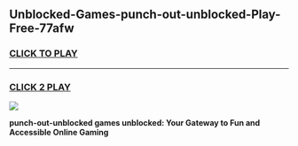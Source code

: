 
## Unblocked-Games-punch-out-unblocked-Play-Free-77afw
<h3>
<a href="https://premium76.site?title=punch-out-unblocked&ref=23A">CLICK TO PLAY</a></h3>
<hr>

<h3>
<a href="https://premium76.site?title=punch-out-unblocked&ref=23A">CLICK 2 PLAY</a>
  
</h3>

<a href="https://premium76.site?title=punch-out-unblocked&ref=23A"><img src="https://clearcache.store/games.png"></a>


**punch-out-unblocked games unblocked: Your Gateway to Fun and Accessible Online Gaming**
